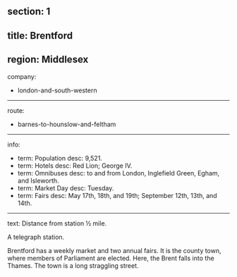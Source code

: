 section: 1
----
title: Brentford
----
region: Middlesex
----
company:
- london-and-south-western
----
route:
- barnes-to-hounslow-and-feltham
----
info:
- term: Population
  desc: 9,521.
- term: Hotels
  desc: Red Lion; George IV.
- term: Omnibuses
  desc: to and from London, Inglefield Green, Egham, and Isleworth.
- term: Market Day
  desc: Tuesday.
- term: Fairs
  desc: May 17th, 18th, and 19th; September 12th, 13th, and 14th.
----
text: Distance from station ½ mile.

A telegraph station.

Brentford has a weekly market and two annual fairs. It is the county town, where members of Parliament are elected. Here, the Brent falls into the Thames. The town is a long straggling street.
